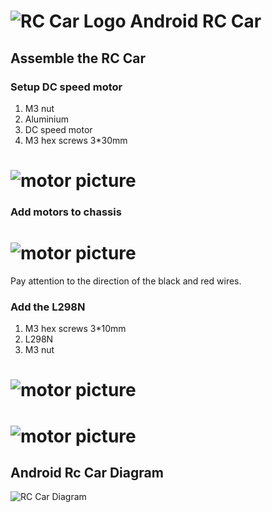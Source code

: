 # ![RC Car Logo](https://github.com/fouliex/AndroidRcCar/blob/master/resources/images/RobotCarLogo.jpg) Android RC Car
## Assemble the RC Car
### Setup DC speed motor
1. M3 nut
2. Aluminium
3. DC  speed motor
4. M3 hex screws 3*30mm

# ![motor picture](SeupMotors.jpg)
### Add motors to chassis
# ![motor picture](SeupMotors.jpg)
Pay attention to the direction of the black and red wires.
### Add the L298N
1. M3 hex screws 3*10mm
2. L298N
3. M3 nut
# ![motor picture](SetupL298N.jpg)
# ![motor picture](SetupL298NToChassis.jpg)
## Android Rc Car Diagram
![RC Car Diagram](https://github.com/fouliex/AndroidRcCar/blob/master/resources/images/RCCarDiagram.PNG)
